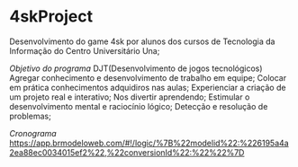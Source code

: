 # 4skProject
Desenvolvimento do game 4sk por alunos dos cursos de Tecnologia da Informação do Centro Universitário Una;

*Objetivo do programa*
DJT(Desenvolvimento de jogos tecnológicos)
Agregar conhecimento e desenvolvimento de trabalho em equipe;
Colocar em prática conhecimentos adquidiros nas aulas; 
Experienciar a criação de um projeto real e interativo;
Nos divertir aprendendo;
Estimular o desenvolvimento mental e raciocínio lógico;
Detecção e resolução de problemas;

*Cronograma*
https://app.brmodeloweb.com/#!/logic/%7B%22modelid%22:%226195a4a2ea88ec0034015ef2%22,%22conversionId%22:%22%22%7D





